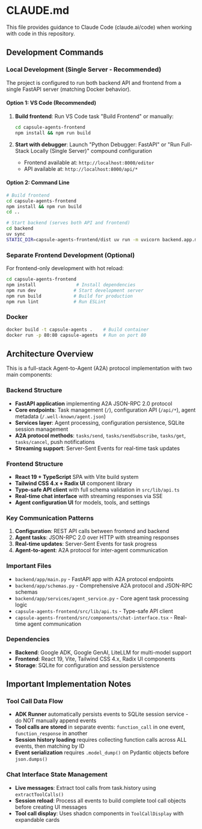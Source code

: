 # CLAUDE.md

This file provides guidance to Claude Code (claude.ai/code) when working with code in this repository.

## Development Commands

### Local Development (Single Server - Recommended)
The project is configured to run both backend API and frontend from a single FastAPI server (matching Docker behavior).

#### Option 1: VS Code (Recommended)
1. **Build frontend**: Run VS Code task "Build Frontend" or manually:
   ```bash
   cd capsule-agents-frontend
   npm install && npm run build
   ```

2. **Start with debugger**: Launch "Python Debugger: FastAPI" or "Run Full-Stack Locally (Single Server)" compound configuration
   - Frontend available at: `http://localhost:8000/editor`
   - API available at: `http://localhost:8000/api/*`

#### Option 2: Command Line
```bash
# Build frontend
cd capsule-agents-frontend
npm install && npm run build
cd ..

# Start backend (serves both API and frontend)
cd backend
uv sync
STATIC_DIR=capsule-agents-frontend/dist uv run -m uvicorn backend.app.main:app --reload --host 0.0.0.0 --port 8000 --log-config ../log_conf.yaml
```

### Separate Frontend Development (Optional)
For frontend-only development with hot reload:
```bash
cd capsule-agents-frontend
npm install               # Install dependencies
npm run dev              # Start development server
npm run build            # Build for production
npm run lint             # Run ESLint
```

### Docker
```bash
docker build -t capsule-agents .    # Build container
docker run -p 80:80 capsule-agents  # Run on port 80
```

## Architecture Overview

This is a full-stack Agent-to-Agent (A2A) protocol implementation with two main components:

### Backend Structure
- **FastAPI application** implementing A2A JSON-RPC 2.0 protocol
- **Core endpoints**: Task management (`/`), configuration API (`/api/*`), agent metadata (`/.well-known/agent.json`)
- **Services layer**: Agent processing, configuration persistence, SQLite session management
- **A2A protocol methods**: `tasks/send`, `tasks/sendSubscribe`, `tasks/get`, `tasks/cancel`, push notifications
- **Streaming support**: Server-Sent Events for real-time task updates

### Frontend Structure  
- **React 19 + TypeScript** SPA with Vite build system
- **Tailwind CSS 4.x + Radix UI** component library
- **Type-safe API client** with full schema validation in `src/lib/api.ts`
- **Real-time chat interface** with streaming responses via SSE
- **Agent configuration UI** for models, tools, and settings

### Key Communication Patterns
1. **Configuration**: REST API calls between frontend and backend
2. **Agent tasks**: JSON-RPC 2.0 over HTTP with streaming responses
3. **Real-time updates**: Server-Sent Events for task progress
4. **Agent-to-agent**: A2A protocol for inter-agent communication

### Important Files
- `backend/app/main.py` - FastAPI app with A2A protocol endpoints
- `backend/app/schemas.py` - Comprehensive A2A protocol and JSON-RPC schemas
- `backend/app/services/agent_service.py` - Core agent task processing logic
- `capsule-agents-frontend/src/lib/api.ts` - Type-safe API client
- `capsule-agents-frontend/src/components/chat-interface.tsx` - Real-time agent communication

### Dependencies
- **Backend**: Google ADK, Google GenAI, LiteLLM for multi-model support
- **Frontend**: React 19, Vite, Tailwind CSS 4.x, Radix UI components
- **Storage**: SQLite for configuration and session persistence

## Important Implementation Notes

### Tool Call Data Flow
- **ADK Runner** automatically persists events to SQLite session service - do NOT manually append events
- **Tool calls are stored** in separate events: `function_call` in one event, `function_response` in another
- **Session history loading** requires collecting function calls across ALL events, then matching by ID
- **Event serialization** requires `.model_dump()` on Pydantic objects before `json.dumps()` 

### Chat Interface State Management  
- **Live messages**: Extract tool calls from task.history using `extractToolCalls()`
- **Session reload**: Process all events to build complete tool call objects before creating UI messages
- **Tool call display**: Uses shadcn components in `ToolCallDisplay` with expandable cards